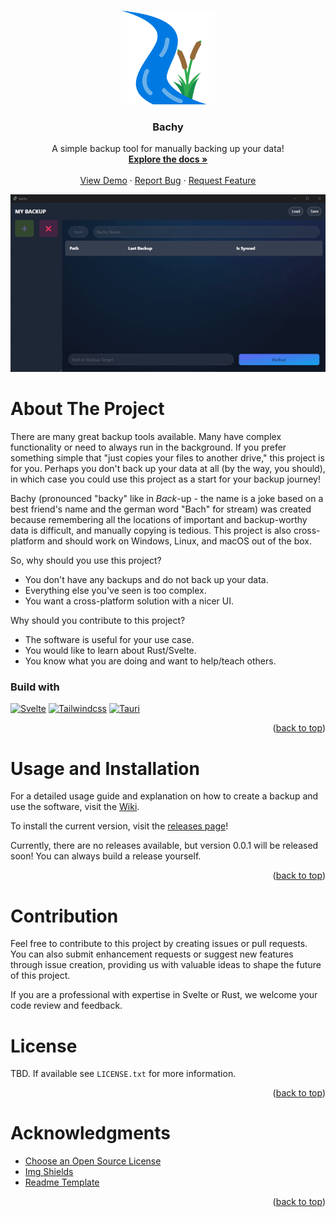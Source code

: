 <a name="readme-top"></a>

<!-- PROJECT LOGO -->
<br />
<div align="center">
  <a href="">
    <img src="docs/assets/Bachy-logo.png" alt="Logo" width="150" height="150">
  </a>

  <h3 align="center">Bachy</h3>

  <p align="center">
    A simple backup tool for manually backing up your data!
    <br />
    <a href="https://github.com/Infinite24/bachy/"><strong>Explore the docs »</strong></a>
    <br />
    <br />
    <a href="https://github.com/Infinite24/bachy/wiki/How-to-use-the-software">View Demo</a>
    ·
    <a href="https://github.com/Infinite24/bachy/issues">Report Bug</a>
    ·
    <a href="https://github.com/Infinite25/bachy/issues">Request Feature</a>
  </p>
</div>

<p align="center">
  <img src="docs/assets/bachy-demo.gif" width="600" title="product image">
</p>

<!-- ABOUT THE PROJECT -->
# About The Project

There are many great backup tools available. Many have complex functionality or need to always run in the background. If you prefer something simple that "just copies your files to another drive," this project is for you.
Perhaps you don't back up your data at all (by the way, you should), in which case you could use this project as a start for your backup journey!

Bachy (pronounced "backy" like in *Back*-up - the name is a joke based on a best friend's name and the german word "Bach" for stream) was created because remembering all the locations of important and backup-worthy data is difficult, and manually copying is tedious. This project is also cross-platform and should work on Windows, Linux, and macOS out of the box.

So, why should you use this project?
* You don't have any backups and do not back up your data.
* Everything else you've seen is too complex.
* You want a cross-platform solution with a nicer UI.

Why should you contribute to this project?
* The software is useful for your use case.
* You would like to learn about Rust/Svelte.
* You know what you are doing and want to help/teach others.



### Build with
[![Svelte][Svelte.dev]][Svelte-url]
[![Tailwindcss][tailwindcss.com]][tailwindcss-url]
[![Tauri][tauri.app]][tauri-url]

<p align="right">(<a href="#readme-top">back to top</a>)</p>


<!-- USAGE EXAMPLES -->
# Usage and Installation
For a detailed usage guide and explanation on how to create a backup and use the software, visit the [Wiki](https://github.com/Infinite24/bachy/wiki/How-to-use-the-software).

To install the current version, visit the [releases page][repo-releases]!

Currently, there are no releases available, but version 0.0.1 will be released soon!
You can always build a release yourself.

<p align="right">(<a href="#readme-top">back to top</a>)</p>



# Contribution

Feel free to contribute to this project by creating issues or pull requests.
You can also submit enhancement requests or suggest new features through issue creation, providing us with valuable ideas to shape the future of this project.

If you are a professional with expertise in Svelte or Rust, we welcome your code review and feedback.

<!-- LICENSE -->
# License
TBD. If available see `LICENSE.txt` for more information.

<p align="right">(<a href="#readme-top">back to top</a>)</p>



<!-- ACKNOWLEDGMENTS -->
# Acknowledgments
* [Choose an Open Source License](https://choosealicense.com)
* [Img Shields](https://shields.io)
* [Readme Template](https://github.com/othneildrew/Best-README-Template)

<p align="right">(<a href="#readme-top">back to top</a>)</p>



<!-- MARKDOWN LINKS & IMAGES -->
<!-- https://www.markdownguide.org/basic-syntax/#reference-style-links -->
[Svelte.dev]: https://img.shields.io/badge/Svelte-4A4A55?style=for-the-badge&logo=svelte&logoColor=FF3E00
[Svelte-url]: https://svelte.dev/

[tailwindcss.com]: https://img.shields.io/badge/Tailwindcss-0b1121?style=for-the-badge&logo=tailwindcss
[tailwindcss-url]: https://tailwindcss.com/

[tauri.app]: https://img.shields.io/badge/tauri-ffc131?style=for-the-badge&logo=tauri
[tauri-url]: https://tauri.app/

[repo-releases]: https://github.com/Infinite24/bachy/releases

